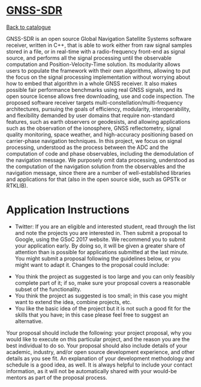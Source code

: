 
# [GNSS-SDR](http://gnss-sdr.org/)

[Back to catalogue](../README.md#gnss-sdr)

GNSS-SDR is an open source Global Navigation Satellite Systems software receiver, written in C++, that is able to work either from raw signal samples stored in a file, or in real-time with a radio-frequency front-end as signal source, and performs all the signal processing until the observable computation and Position-Velocity-Time solution. Its modularity allows users to populate the framework with their own algorithms, allowing to put the focus on the signal processing implementation without worrying about how to embed that algorithm in a whole GNSS receiver. It also makes possible fair performance benchmarks using real GNSS signals, and its open source license allows free downloading, use and code inspection.
The proposed software receiver targets multi-constellation/multi-frequency architectures, pursuing the goals of efficiency, modularity, interoperability, and flexibility demanded by user domains that require non-standard features, such as earth observers or geodesists, and allowing applications such as the observation of the ionosphere, GNSS reflectometry, signal quality monitoring, space weather, and high-accuracy positioning based on carrier-phase navigation techniques. In this project, we focus on signal processing, understood as the process between the ADC and the computation of code and phase observables, including the demodulation of the navigation message. We purposely omit data processing, understood as the computation of the navigation solution from the observables and the navigation message, since there are a number of well-established libraries and applications for that (also in the open source side, such as GPSTk or RTKLIB).

# Application Instructions

* Twitter: If you are an eligible and interested student, read through the list and note the projects you are interested in. Then submit a proposal to Google, using the GSoC 2017 website. We recommend you to submit your application early. By doing so, it will be given a greater share of attention than is possible for applications submitted at the last minute.
You might submit a proposal following the guidelines below, or you might want to adapt it. Changes to the proposal could include:
+ You think the project as suggested is too large and you can only feasibly complete part of it; if so, make sure your proposal covers a reasonable subset of the functionality.
+ You think the project as suggested is too small; in this case you might want to extend the idea, combine projects, etc.
+ You like the basic idea of the project but it is not such a good fit for the skills that you have; in this case please feel free to suggest an alternative.

Your proposal should include the following: your project proposal, why you would like to execute on this particular project, and the reason you are the best individual to do so. Your proposal should also include details of your academic, industry, and/or open source development experience, and other details as you see fit. An explanation of your development methodology and schedule is a good idea, as well. It is always helpful to include your contact information, as it will not be automatically shared with your would-be mentors as part of the proposal process.